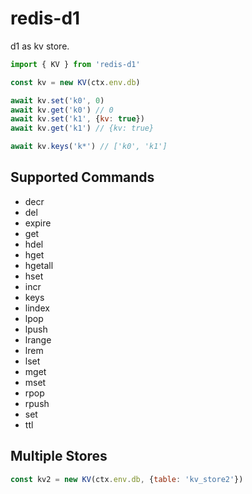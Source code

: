 # redis-d1

d1 as kv store.

```js
import { KV } from 'redis-d1'

const kv = new KV(ctx.env.db)

await kv.set('k0', 0)
await kv.get('k0') // 0
await kv.set('k1', {kv: true})
await kv.get('k1') // {kv: true}

await kv.keys('k*') // ['k0', 'k1']
```

## Supported Commands

- decr
- del
- expire
- get
- hdel
- hget
- hgetall
- hset
- incr
- keys
- lindex
- lpop
- lpush
- lrange
- lrem
- lset
- mget
- mset
- rpop
- rpush
- set
- ttl

## Multiple Stores

```js
const kv2 = new KV(ctx.env.db, {table: 'kv_store2'})
```
